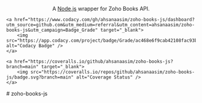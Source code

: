 <p align="center">A <a href="http://nodejs.org" target="blank">Node.js</a> wrapper for Zoho Books API.</p>

<p align="center">
    <!-- <a href="" target="_blank">
        <img src="" alt="Codacy Badge" />
    </a> -->
    
    <a href="https://www.codacy.com/gh/ahsanaasim/zoho-books-js/dashboard?utm_source=github.com&utm_medium=referral&utm_content=ahsanaasim/zoho-books-js&utm_campaign=Badge_Grade" target="_blank">
        <img src="https://app.codacy.com/project/badge/Grade/ac468e6f9cab42108fac93b179f6e4a5" alt="Codacy Badge" />
    </a>

    <a href="https://coveralls.io/github/ahsanaasim/zoho-books-js?branch=main" target="_blank">
        <img src="https://coveralls.io/repos/github/ahsanaasim/zoho-books-js/badge.svg?branch=main" alt="Coverage Status" />
    </a>

</p>
# zoho-books-js



